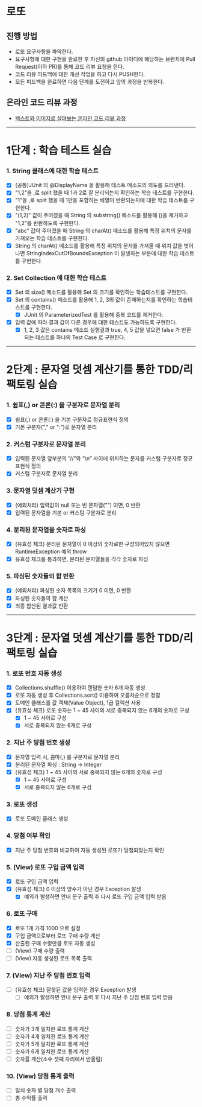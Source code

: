 # 로또
## 진행 방법
* 로또 요구사항을 파악한다.
* 요구사항에 대한 구현을 완료한 후 자신의 github 아이디에 해당하는 브랜치에 Pull Request(이하 PR)를 통해 코드 리뷰 요청을 한다.
* 코드 리뷰 피드백에 대한 개선 작업을 하고 다시 PUSH한다.
* 모든 피드백을 완료하면 다음 단계를 도전하고 앞의 과정을 반복한다.

## 온라인 코드 리뷰 과정
* [텍스트와 이미지로 살펴보는 온라인 코드 리뷰 과정](https://github.com/next-step/nextstep-docs/tree/master/codereview)

---

# 1단계 : 학습 테스트 실습

### 1. String 클래스에 대한 학습 테스트
- [X] (공통)JUnit 의 @DisplayName 을 활용해 테스트 메소드의 의도를 드러낸다.
- [X] "1,2"을 ,로 split 했을 때 1과 2로 잘 분리되는지 확인하는 학습 테스트를 구현한다.
- [X] "1"을 ,로 split 했을 때 1만을 포함하는 배열이 반환되는지에 대한 학습 테스트를 구현한다.
- [X] "(1,2)" 값이 주어졌을 때 String 의 substring() 메소드를 활용해 ()을 제거하고 "1,2"를 반환하도록 구현한다.
- [X] "abc" 값이 주어졌을 때 String 의 charAt() 메소드를 활용해 특정 위치의 문자를 가져오는 학습 테스트를 구현한다.
- [X] String 의 charAt() 메소드를 활용해 특정 위치의 문자를 가져올 때 위치 값을 벗어나면 StringIndexOutOfBoundsException 이 발생하는 부분에 대한 학습 테스트를 구현한다.

### 2. Set Collection 에 대한 학습 테스트
- [X] Set 의 size() 메소드를 활용해 Set 의 크기를 확인하는 학습테스트를 구현한다.
- [X] Set 의 contains() 메소드를 활용해 1, 2, 3의 값이 존재하는지를 확인하는 학습테스트를 구현한다.
    - [X] JUnit 의 ParameterizedTest 를 활용해 중복 코드를 제거한다.
- [X] 입력 값에 따라 결과 값이 다른 경우에 대한 테스트도 가능하도록 구현한다.
    - [X] 1, 2, 3 값은 contains 메소드 실행결과 true, 4, 5 값을 넣으면 false 가 반환되는 테스트를 하나의 Test Case 로 구현한다.

---

# 2단계 : 문자열 덧셈 계산기를 통한 TDD/리팩토링 실습

### 1. 쉼표(,) or 콘론(:) 을 구분자로 문자열 분리
- [X] 쉼표(,) or 콘론(:) 을 기본 구분자로 정규표현식 정의
- [X] 기본 구분자("," or ":")로 문자열 분리

### 2. 커스텀 구분자로 문자열 분리
- [X] 입력된 문자열 앞부분의 “//”와 “\n” 사이에 위치하는 문자를 커스텀 구분자로 정규표현식 정의
- [X] 커스텀 구분자로 문자열 분리

### 3. 문자열 덧셈 계산기 구현
- [X] (예외처리) 입력값이 null 또는 빈 문자열("") 이면, 0 반환
- [X] 입력된 문자열을 기본 or 커스텀 구분자로 분리

### 4. 분리된 문자열을 숫자로 파싱
- [X] (유효성 체크) 분리된 문자열이 0 이상의 숫자로만 구성되어있지 않으면 RuntimeException 예외 throw
- [X] 유효성 체크를 통과하면, 분리된 문자열들을 각각 숫자로 파싱

### 5. 파싱된 숫자들의 합 반환
- [X] (예외처리) 파싱된 숫자 목록의 크기가 0 이면, 0 반환
- [X] 파싱된 숫자들의 합 계산
- [X] 최종 합산된 결과값 반환

---

# 3단계 : 문자열 덧셈 계산기를 통한 TDD/리팩토링 실습

### 1. 로또 번호 자동 생성
- [X] Collections.shuffle() 이용하여 랜덤한 숫자 6개 자동 생성
- [X] 로또 자동 생성 후 Collections.sort() 이용하여 오름차순으로 정렬
- [X] 도메인 클래스를 값 객체(Value Object), 1급 컬렉션 사용
- [X] (유효성 체크) 로또 숫자는 1 ~ 45 사이의 서로 중복되지 않는 6개의 숫자로 구성
  - [X] 1 ~ 45 사이로 구성
  - [X] 서로 중복되지 않는 6개로 구성

### 2. 지난 주 당첨 번호 생성
- [X] 문자열 입력 시, 콤마(,) 를 구분자로 문자열 분리
- [X] 분리된 문자열 파싱 : String -> Integer
- [X] (유효성 체크) 1 ~ 45 사이의 서로 중복되지 않는 6개의 숫자로 구성
  - [X] 1 ~ 45 사이로 구성
  - [X] 서로 중복되지 않는 6개로 구성
  
### 3. 로또 생성
- [X] 로또 도메인 클래스 생성

### 4. 당첨 여부 확인
- [X] 지난 주 당첨 번호와 비교하여 자동 생성된 로또가 당첨되었는지 확인

### 5. (View) 로또 구입 금액 입력
- [X] 로또 구입 금액 입력
- [X] (유효성 체크) 0 이상의 양수가 아닌 경우 Exception 발생
  - [X] 예외가 발생하면 안내 문구 출력 후 다시 로또 구입 금액 입력 받음

### 6. 로또 구매 
- [X] 로또 1개 가격 1000 으로 설정
- [X] 구입 금액으로부터 로또 구매 수량 계산
- [X] 산출된 구매 수량만큼 로또 자동 생성
- [ ] (View) 구매 수량 출력
- [ ] (View) 자동 생성된 로또 목록 출력

### 7. (View) 지난 주 당첨 번호 입력
- [ ] (유효성 체크) 잘못된 값을 입력한 경우 Exception 발생
  - [ ] 예외가 발생하면 안내 문구 출력 후 다시 지난 주 당첨 번호 입력 받음
  
### 8. 당첨 통계 계산
- [ ] 숫자가 3개 일치한 로또 통계 계산
- [ ] 숫자가 4개 일치한 로또 통계 계산
- [ ] 숫자가 5개 일치한 로또 통계 계산
- [ ] 숫자가 6개 일치한 로또 통계 계산
- [ ] 숫자률 계산(소수 셋째 자리에서 반올림)

### 10. (View) 당첨 통계 출력
- [ ] 일치 숫자 별 당첨 개수 출력
- [ ] 총 수익률 출력